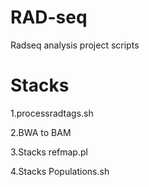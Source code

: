 # RAD-seq
Radseq analysis project scripts

# Stacks

1.processradtags.sh

2.BWA to BAM

3.Stacks refmap.pl

4.Stacks Populations.sh


